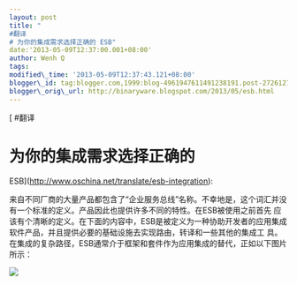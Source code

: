 ```yaml
--- 
layout: post 
title: "
#翻译
# 为你的集成需求选择正确的 ESB" 
date:'2013-05-09T12:37:00.001+08:00' 
author: Wenh Q
tags:
modified\_time: '2013-05-09T12:37:43.121+08:00' 
blogger\_id: tag:blogger.com,1999:blog-4961947611491238191.post-2726127340691675177
blogger\_orig\_url: http://binaryware.blogspot.com/2013/05/esb.html
---
```

[
#翻译
# 为你的集成需求选择正确的
ESB](http://www.oschina.net/translate/esb-integration):

来自不同厂商的大量产品都包含了“企业服务总线”名称。不幸地是，这个词汇并没有一个标准的定义。产品因此也提供许多不同的特性。在ESB被使用之前首先
应该有个清晰的定义。在下面的内容中，ESB是被定义为一种协助开发者的应用集成软件产品，并且提供必要的基础设施去实现路由，转译和一些其他的集成工
具。在集成的复杂路径，ESB通常介于框架和套件作为应用集成的替代，正如以下图片所示：

![](http://static.oschina.net/uploads/img/201304/29093552_ONpz.jpg)
